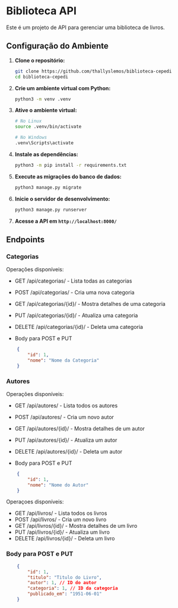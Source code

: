 # Biblioteca API

Este é um projeto de API para gerenciar uma biblioteca de livros.

## Configuração do Ambiente

1. **Clone o repositório:**

    ```bash
    git clone https://github.com/thallyslemos/biblioteca-cepedi
    cd biblioteca-cepedi
    ````

2. **Crie um ambiente virtual com Python:**

    ```bash
    python3 -m venv .venv
    ````

3. **Ative o ambiente virtual:**

    ```bash
    # No Linux
    source .venv/bin/activate

    # No Windows
    .venv\Scripts\activate
    ````

4. **Instale as dependências:**

    ```bash
    python3 -m pip install -r requirements.txt
    ````

5. **Execute as migrações do banco de dados:**

    ```bash
    python3 manage.py migrate
    ````

6. **Inicie o servidor de desenvolvimento:**

    ```bash
    python3 manage.py runserver
    ````

7. **Acesse a API em `http://localhost:8000/`**

## Endpoints

### Categorias
Operações disponíveis:
- GET /api/categorias/ - Lista todas as categorias
- POST /api/categorias/ - Cria uma nova categoria
- GET /api/categorias/{id}/ - Mostra detalhes de uma categoria
- PUT /api/categorias/{id}/ - Atualiza uma categoria
- DELETE /api/categorias/{id}/ - Deleta uma categoria

- Body para POST e PUT
```json
    {
        "id": 1,
        "nome": "Nome da Categoria"
    }
```

### Autores
Operações disponíveis:
- GET /api/autores/ - Lista todos os autores
- POST /api/autores/ - Cria um novo autor
- GET /api/autores/{id}/ - Mostra detalhes de um autor
- PUT /api/autores/{id}/ - Atualiza um autor
- DELETE /api/autores/{id}/ - Deleta um autor

- Body para POST e PUT
```json
    {
        "id": 1,
        "nome": "Nome do Autor"
    }
```

Operaçoes disponíveis:	
- GET /api/livros/ - Lista todos os livros
- POST /api/livros/ - Cria um novo livro
- GET /api/livros/{id}/ - Mostra detalhes de um livro
- PUT /api/livros/{id}/ - Atualiza um livro
- DELETE /api/livros/{id}/ - Deleta um livro

### Body para POST e PUT
```json
    {
        "id": 1,
        "titulo": "Titulo do Livro",
        "autor": 1, // ID do autor
        "categoria": 1, // ID da categoria
        "publicado_em": "1951-06-01"
    }
```

